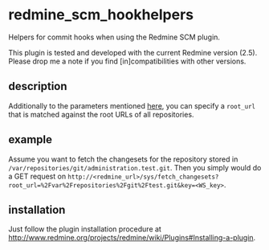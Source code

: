 redmine_scm_hookhelpers
=======================

Helpers for commit hooks when using the Redmine SCM plugin.

This plugin is tested and developed with the current Redmine version (2.5).
Please drop me a note if you find [in]compatibilities with other versions.

description
-----------

Additionally to the parameters mentioned
[here](http://www.redmine.org/projects/redmine/wiki/HowTo_setup_automatic_refresh_of_repositories_in_Redmine_on_commit),
you can specify a `root_url` that is matched against the root URLs of all repositories.

example
-------

Assume you want to fetch the changesets for the repository stored in
`/var/repositories/git/administration.test.git`.
Then you simply would do a GET request on
`http://<redmine_url>/sys/fetch_changesets?root_url=%2Fvar%2Frepositories%2Fgit%2Ftest.git&key=<WS_key>`.

installation
------------

Just follow the plugin installation procedure at
http://www.redmine.org/projects/redmine/wiki/Plugins#Installing-a-plugin.
